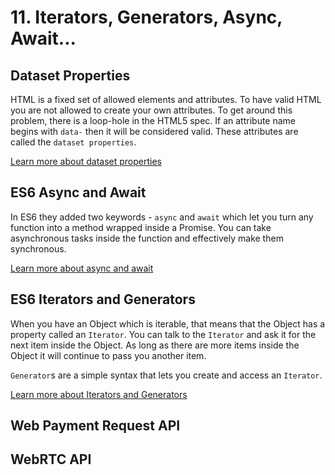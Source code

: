 # 11. Iterators, Generators, Async, Await...

## Dataset Properties

HTML is a fixed set of allowed elements and attributes. To have valid HTML you are not allowed to create your own attributes. To get around this problem, there is a loop-hole in the HTML5 spec. If an attribute name begins with `data-` then it will be considered valid. These attributes are called the `dataset properties`.

[Learn more about dataset properties](./dataset-props.md)

## ES6 Async and Await

In ES6 they added two keywords - `async` and `await` which let you turn any function into a method wrapped inside a Promise. You can take asynchronous tasks inside the function and effectively make them synchronous.

[Learn more about async and await](./async-await.md)

## ES6 Iterators and Generators

When you have an Object which is iterable, that means that the Object has a property called an `Iterator`. You can talk to the `Iterator` and ask it for the next item inside the Object. As long as there are more items inside the Object it will continue to pass you another item. 

`Generator`s are a simple syntax that lets you create and access an `Iterator`.

[Learn more about Iterators and Generators](./iterator-generator.md)

## Web Payment Request API


## WebRTC API

